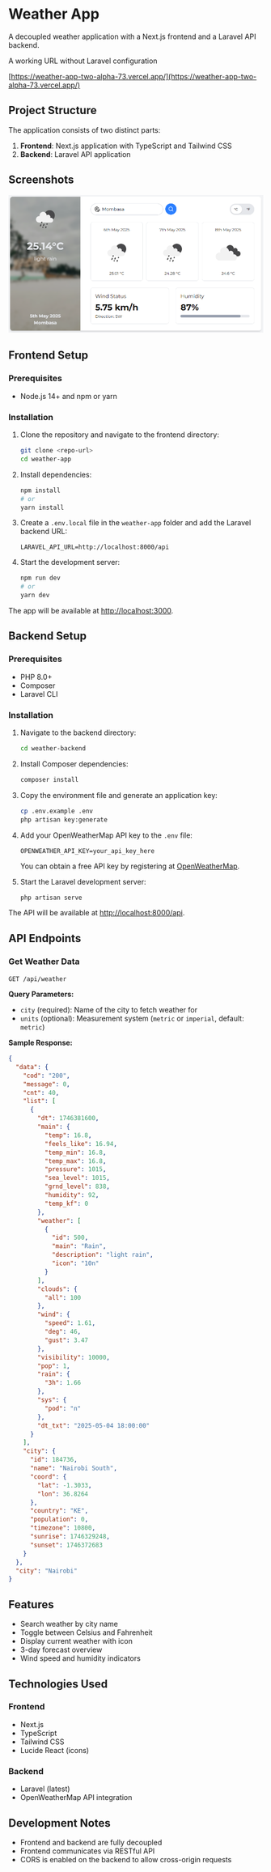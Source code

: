 # Weather App

A decoupled weather application with a Next.js frontend and a Laravel API backend.

A working URL without Laravel configuration

[https://weather-app-two-alpha-73.vercel.app/](https://weather-app-two-alpha-73.vercel.app/)

## Project Structure

The application consists of two distinct parts:

1. **Frontend**: Next.js application with TypeScript and Tailwind CSS
2. **Backend**: Laravel API application

## Screenshots

![1746396302458](image/README/1746396302458.png)

## Frontend Setup

### Prerequisites

- Node.js 14+ and npm or yarn

### Installation

1. Clone the repository and navigate to the frontend directory:

   ```bash
   git clone <repo-url>
   cd weather-app
   ```

2. Install dependencies:

   ```bash
   npm install
   # or
   yarn install
   ```

3. Create a `.env.local` file in the `weather-app` folder and add the Laravel backend URL:

   ```env
   LARAVEL_API_URL=http://localhost:8000/api
   ```

4. Start the development server:

   ```bash
   npm run dev
   # or
   yarn dev
   ```

The app will be available at [http://localhost:3000](http://localhost:3000).

## Backend Setup

### Prerequisites

- PHP 8.0+
- Composer
- Laravel CLI

### Installation

1. Navigate to the backend directory:

   ```bash
   cd weather-backend
   ```

2. Install Composer dependencies:

   ```bash
   composer install
   ```

3. Copy the environment file and generate an application key:

   ```bash
   cp .env.example .env
   php artisan key:generate
   ```

4. Add your OpenWeatherMap API key to the `.env` file:

   ```env
   OPENWEATHER_API_KEY=your_api_key_here
   ```

   You can obtain a free API key by registering at [OpenWeatherMap](https://openweathermap.org/api).

5. Start the Laravel development server:

   ```bash
   php artisan serve
   ```

The API will be available at [http://localhost:8000/api](http://localhost:8000/api).

## API Endpoints

### Get Weather Data

```
GET /api/weather
```

**Query Parameters:**

- `city` (required): Name of the city to fetch weather for
- `units` (optional): Measurement system (`metric` or `imperial`, default: `metric`)

**Sample Response:**

```json
{
  "data": {
    "cod": "200",
    "message": 0,
    "cnt": 40,
    "list": [
      {
        "dt": 1746381600,
        "main": {
          "temp": 16.8,
          "feels_like": 16.94,
          "temp_min": 16.8,
          "temp_max": 16.8,
          "pressure": 1015,
          "sea_level": 1015,
          "grnd_level": 838,
          "humidity": 92,
          "temp_kf": 0
        },
        "weather": [
          {
            "id": 500,
            "main": "Rain",
            "description": "light rain",
            "icon": "10n"
          }
        ],
        "clouds": {
          "all": 100
        },
        "wind": {
          "speed": 1.61,
          "deg": 46,
          "gust": 3.47
        },
        "visibility": 10000,
        "pop": 1,
        "rain": {
          "3h": 1.66
        },
        "sys": {
          "pod": "n"
        },
        "dt_txt": "2025-05-04 18:00:00"
      }
    ],
    "city": {
      "id": 184736,
      "name": "Nairobi South",
      "coord": {
        "lat": -1.3033,
        "lon": 36.8264
      },
      "country": "KE",
      "population": 0,
      "timezone": 10800,
      "sunrise": 1746329248,
      "sunset": 1746372683
    }
  },
  "city": "Nairobi"
}
```

## Features

- Search weather by city name
- Toggle between Celsius and Fahrenheit
- Display current weather with icon
- 3-day forecast overview
- Wind speed and humidity indicators

## Technologies Used

### Frontend

- Next.js
- TypeScript
- Tailwind CSS
- Lucide React (icons)

### Backend

- Laravel (latest)
- OpenWeatherMap API integration

## Development Notes

- Frontend and backend are fully decoupled
- Frontend communicates via RESTful API
- CORS is enabled on the backend to allow cross-origin requests
